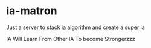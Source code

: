 # ia-matron
Just a server to stack ia algorithm and create a super ia

IA Will Learn From Other IA To become Strongerzzz

